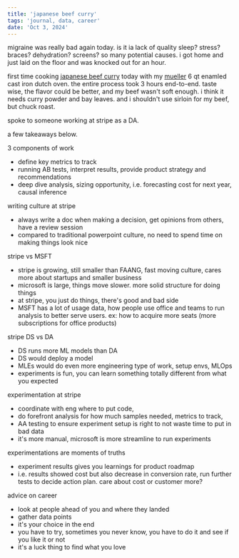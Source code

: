 ```yaml
---
title: 'japanese beef curry'
tags: 'journal, data, career'
date: 'Oct 3, 2024'
---
```


migraine was really bad again today. is it ia lack of quality sleep? stress? braces? dehydration? screens? so many potential causes. i got home and just laid on the floor and was knocked out for an hour.

first time cooking [japanese beef curry](https://www.justonecookbook.com/japanese-beef-curry/) today with my [mueller](https://www.amazon.com/gp/product/B0B4Q29X6Y?th=1) 6 qt enamled cast iron dutch oven. the entire process took 3 hours end-to-end. taste wise, the flavor could be better, and my beef wasn't soft enough. i think it needs curry powder and bay leaves. and i shouldn't use sirloin for my beef, but chuck roast.

spoke to someone working at stripe as a DA.

a few takeaways below.

3 components of work

- define key metrics to track
- running AB tests, interpret results, provide product strategy and recommendations
- deep dive analysis, sizing opportunity, i.e. forecasting cost for next year, causal inference

writing culture at stripe

- always write a doc when making a decision, get opinions from others, have a review session
- compared to traditional powerpoint culture, no need to spend time on making things look nice

stripe vs MSFT

- stripe is growing, still smaller than FAANG, fast moving culture, cares more about startups and smaller business
- microsoft is large, things move slower. more solid structure for doing things
- at stripe, you just do things, there's good and bad side
- MSFT has a lot of usage data, how people use office and teams to run analysis to better serve users. ex: how to acquire more seats (more subscriptions for office products)

stripe DS vs DA

- DS runs more ML models than DA
- DS would deploy a model
- MLEs would do even more engineering type of work, setup envs, MLOps
- experiments is fun, you can learn something totally different from what you expected

experimentation at stripe

- coordinate with eng where to put code,
- do forefront analysis for how much samples needed, metrics to track,
- AA testing to ensure experiment setup is right to not waste time to put in bad data
- it's more manual, microsoft is more streamline to run experiments

experimentations are moments of truths

- experiment results gives you learnings for product roadmap
- i.e. results showed cost but also decrease in conversion rate, run further tests to decide action plan. care about cost or customer more?

advice on career

- look at people ahead of you and where they landed
- gather data points
- it's your choice in the end
- you have to try, sometimes you never know, you have to do it and see if you like it or not
- it's a luck thing to find what you love
